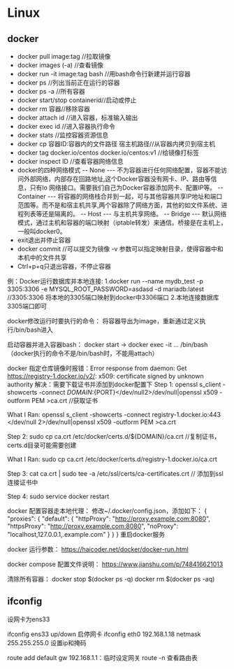 # Linux

## docker

- docker pull image:tag //拉取镜像
- docker images (-a) //查看镜像
 - docker run -it image:tag bash //用bash命令行新建并运行容器
- docker ps //列出当前正在运行的容器
- docker ps -a //所有容器
- docker start/stop containerid//启动或停止
- docker rm 容器//移除容器
- docker attach id //进入容器，标准输入输出
- docker exec id //进入容器执行命令
- docker stats //监控容器资源信息
- docker cp 容器ID:容器内的文件路径 宿主机路径//从容器内拷贝到宿主机
- docker tag docker.io/centos docker.io/centos:v1 //给镜像打标签
- docker inspect ID //查看容器网络信息
- docker的四种网络模式
-- None --- 不为容器进行任何网络配置，容器不能访问外部网络，内部存在回路地址,这个Docker容器没有网卡、IP、路由等信息，只有lo 网络接口。需要我们自己为Docker容器添加网卡、配置IP等。
-- Container --- 将容器的网络栈合并到一起，可与其他容器共享IP地址和端口范围等。而不是和宿主机共享,两个容器除了网络方面，其他的如文件系统、进程列表等还是隔离的。
-- Host --- 与主机共享网络。
-- Bridge --- 默认网络模式，通过主机和容器的端口映射（iptable转发）来通信。桥接是在主机上，一般叫docker0。
-  exit退出并停止容器
- docker commit  //可以提交为镜像
-v   参数可以指定映射目录，使得容器中和本机中的文件共享
-  Ctrl+p+q只退出容器，不停止容器

例：Docker运行数据库并本地连接:
1.docker run --name mydb_test -p 3305:3306 -e MYSQL_ROOT_PASSWORD=asdasd -d mariadb:latest  //3305:3306 将本地的3305端口映射到docker中3306端口
2.本地连接数据库3305端口即可

docker修改运行时要执行的命令：
将容器导出为image，重新通过定义执行/bin/bash进入

启动容器并进入容器bash：
docker start  ->  docker  exec  -it  ...  /bin/bash（docker执行的命令不是/bin/bash时，不能用attach）

docker 指定仓库镜像时报错：Error response from daemon: Get https://registry-1.docker.io/v2/: x509: certificate signed by unknown authority
解决：需要下载证书并添加到docker配置下
Step 1: openssl s_client -showcerts -connect ${DOMAIN}:${PORT}</dev/null2>/dev/null|openssl x509 -outform PEM >ca.crt    //获取证书

What I Ran: openssl s_client -showcerts -connect registry-1.docker.io:443 </dev/null 2>/dev/null|openssl x509 -outform PEM >ca.crt

Step 2: sudo cp ca.crt /etc/docker/certs.d/${DOMAIN}/ca.crt  //复制证书，certs.d目录可能需要创建

What I Ran: sudo cp ca.crt /etc/docker/certs.d/registry-1.docker.io/ca.crt

Step 3: cat ca.crt | sudo tee -a /etc/ssl/certs/ca-certificates.crt  //  添加到ssl连接证书中

Step 4: sudo service docker restart


docker   配置容器走本地代理：
修改~/.docker/config.json，添加如下：
{
 "proxies":
 {
   "default":
   {
     "httpProxy": "http://proxy.example.com:8080",
     "httpsProxy": "http://proxy.example.com:8080",
     "noProxy": "localhost,127.0.0.1,.example.com"
   }
 }
}
重启docker服务

docker 运行参数：
https://haicoder.net/docker/docker-run.html

docker compose 配置文件说明：
https://www.jianshu.com/p/748416621013

清除所有容器：
docker stop $(docker ps -q)
docker rm $(docker ps -aq)


## ifconfig

设网卡为ens33

ifconfig ens33 up/down  启停网卡
ifconfig eth0 192.168.1.18 netmask 255.255.255.0 设置ip和掩码

route add default gw 192.168.1.1：临时设定网关
route -n 查看路由表
